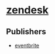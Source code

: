 # [zendesk](https://pypi.org/project/zendesk)



## Publishers
- [eventbrite](https://pypi.org/user/eventbrite)

